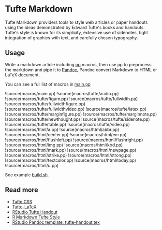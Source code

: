 # Tufte Markdown

Tufte Markdown providers tools to style web articles or paper handouts using the
ideas demonstrated by Edward Tufte's books and handouts. Tufte's style is known
for its simplicity, extensive use of sidenotes, tight integration of graphics
with text, and carefully chosen typography.

## Usage

Write a markdown article including [pp](https://github.com/CDSoft/pp) macros,
then use pp to preprocess the markdown and pipe it to
[Pandoc](http://pandoc.org), Pandoc convert Markdown to HTML or LaTeX document.

You can see a full list of macros in [main.pp](docs/macros/main.pp)

!source(macros/main.pp)
!source(macros/tufte/audio.pp)
!source(macros/tufte/figure.pp)
!source(macros/tufte/fullwidth.pp)
!source(macros/tufte/fullwidthfigure.pp)
!source(macros/tufte/fullwidthvideo.pp)
!source(macros/tufte/latex.pp)
!source(macros/tufte/marginfigure.pp)
!source(macros/tufte/marginnote.pp)
!source(macros/tufte/newthought.pp)
!source(macros/tufte/sidenote.pp)
!source(macros/tufte/table.pp)
!source(macros/tufte/video.pp)
!source(macros/html/a.pp)
!source(macros/html/abbr.pp)
!source(macros/html/center.pp)
!source(macros/html/em.pp)
!source(macros/html/flushleft.pp)
!source(macros/html/flushright.pp)
!source(macros/html/img.pp)
!source(macros/html/kbd.pp)
!source(macros/html/mark.pp)
!source(macros/html/newpage.pp)
!source(macros/html/strike.pp)
!source(macros/html/strong.pp)
!source(macros/html/textcolor.pp)
!source(macros/html/today.pp)
!source(macros/html/u.pp)

See example [build.sh](docs/build.sh).

## Read more

- [Tufte CSS](https://edwardtufte.github.io/tufte-css/)
- [Tufte-LaTeX](https://tufte-latex.github.io/tufte-latex/)
- [RStudio Tufte Handout](https://rstudio.github.io/tufte/)
- [R Markdown Tufte Style](https://rstudio.github.io/tufte/cn/)
- [RStudio Pandoc template: tufte-handout.tex](https://github.com/rstudio/tufte/blob/master/inst/rmarkdown/templates/tufte_handout/resources/tufte-handout.tex)
